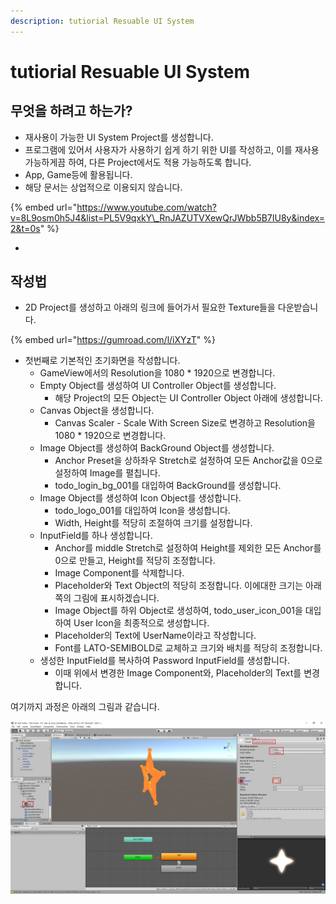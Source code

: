 ```yaml
---
description: tutiorial Resuable UI System
---
```


# tutiorial Resuable UI System

## 무엇을 하려고 하는가?

* 재사용이 가능한 UI System Project를 생성합니다.
* 프로그램에 있어서 사용자가 사용하기 쉽게 하기 위한 UI를 작성하고, 이를 재사용 가능하게끔 하여, 다른 Project에서도 적용 가능하도록 합니다.
* App, Game등에 활용됩니다.
* 해당 문서는 상업적으로 이용되지 않습니다.

{% embed url="https://www.youtube.com/watch?v=8L9osm0h5J4&list=PL5V9qxkY\_RnJAZUTVXewQrJWbb5B7IU8y&index=2&t=0s" %}

* 
## 작성법

* 2D Project를 생성하고 아래의 링크에 들어가서 필요한 Texture들을 다운받습니다.

{% embed url="https://gumroad.com/l/iXYzT" %}

* 첫번째로 기본적인 초기화면을 작성합니다.
  * GameView에서의 Resolution을 1080 \* 1920으로 변경합니다.
  * Empty Object를 생성하여 UI Controller Object를 생성합니다.
    * 해당 Project의 모든 Object는 UI Controller Object 아래에 생성합니다.
  * Canvas Object을 생성합니다.
    * Canvas Scaler - Scale With Screen Size로 변경하고 Resolution을 1080 \* 1920으로 변경합니다.
  * Image Object를 생성하여 BackGround Object를 생성합니다.
    * Anchor Preset을 상하좌우 Stretch로 설정하여 모든 Anchor값을 0으로 설정하여 Image를 펼칩니다.
    * todo\_login\_bg\_001를 대입하여 BackGround를 생성합니다.
  * Image Object를 생성하여 Icon Object를 생성합니다. 
    * todo\_logo\_001를 대입하여 Icon을 생성합니다.
    * Width, Height를 적당히 조절하여 크기를 설정합니다.
  * InputField를 하나 생성합니다.
    * Anchor를 middle Stretch로 설정하여 Height를 제외한 모든 Anchor를 0으로 만들고, Height를 적당히 조정합니다.
    * Image Component를 삭제합니다.
    * Placeholder와 Text Object의 적당히 조정합니다. 이에대한 크기는 아래쪽의 그림에 표시하겠습니다.
    * Image Object를 하위 Object로 생성하여, todo\_user\_icon\_001을 대입하여 User Icon을 최종적으로 생성합니다.
    * Placeholder의 Text에 UserName이라고 작성합니다.
    * Font를 LATO-SEMIBOLD로 교체하고 크기와 배치를 적당히 조정합니다.
  * 생성한 InputField를 복사하여 Password InputField를 생성합니다.
    * 이때 위에서 변경한 Image Component와, Placeholder의 Text를 변경합니다.

여기까지 과정은 아래의 그림과 같습니다.

![Placeholder&#xC640; Text Object&#xC758; &#xD06C;&#xAE30;&#xB97C; &#xB3D9;&#xC77C;&#xD558;&#xAC8C; &#xD569;&#xB2C8;&#xB2E4;.](../../.gitbook/assets/image%20%28110%29.png)





